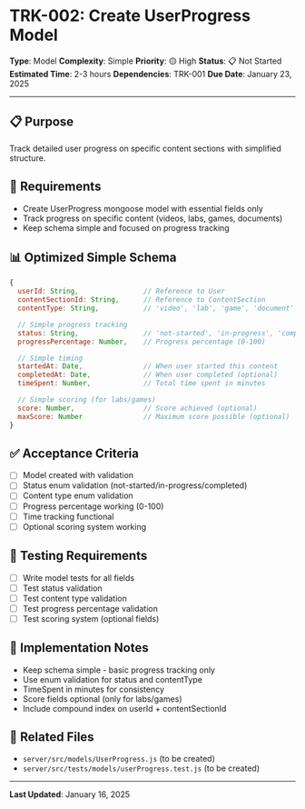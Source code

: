 # TRK-002: Create UserProgress Model

**Type**: Model
**Complexity**: Simple
**Priority**: 🟡 High
**Status**: 📋 Not Started
**Estimated Time**: 2-3 hours
**Dependencies**: TRK-001
**Due Date**: January 23, 2025

---

## 📋 Purpose

Track detailed user progress on specific content sections with simplified structure.

## 🎯 Requirements

- Create UserProgress mongoose model with essential fields only
- Track progress on specific content (videos, labs, games, documents)
- Keep schema simple and focused on progress tracking

## 📊 Optimized Simple Schema

```javascript
{
  userId: String,                // Reference to User
  contentSectionId: String,      // Reference to ContentSection
  contentType: String,           // 'video', 'lab', 'game', 'document'

  // Simple progress tracking
  status: String,                // 'not-started', 'in-progress', 'completed'
  progressPercentage: Number,    // Progress percentage (0-100)

  // Simple timing
  startedAt: Date,               // When user started this content
  completedAt: Date,             // When user completed (optional)
  timeSpent: Number,             // Total time spent in minutes

  // Simple scoring (for labs/games)
  score: Number,                 // Score achieved (optional)
  maxScore: Number               // Maximum score possible (optional)
}
```

## ✅ Acceptance Criteria

- [ ] Model created with validation
- [ ] Status enum validation (not-started/in-progress/completed)
- [ ] Content type enum validation
- [ ] Progress percentage working (0-100)
- [ ] Time tracking functional
- [ ] Optional scoring system working

## 🧪 Testing Requirements

- [ ] Write model tests for all fields
- [ ] Test status validation
- [ ] Test content type validation
- [ ] Test progress percentage validation
- [ ] Test scoring system (optional fields)

## 📝 Implementation Notes

- Keep schema simple - basic progress tracking only
- Use enum validation for status and contentType
- TimeSpent in minutes for consistency
- Score fields optional (only for labs/games)
- Include compound index on userId + contentSectionId

## 🔗 Related Files

- `server/src/models/UserProgress.js` (to be created)
- `server/src/tests/models/userProgress.test.js` (to be created)

---

**Last Updated**: January 16, 2025
